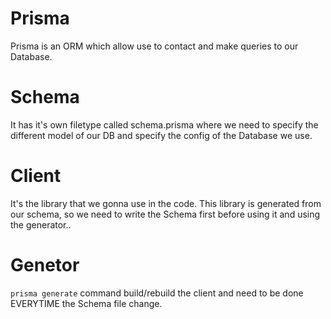 # Prisma

Prisma is an ORM which allow use to contact and make queries to our Database.

# Schema

It has it's own filetype called schema.prisma where we need to specify the different model of our DB and specify the config of the Database we use.

# Client

It's the library that we gonna use in the code. This library is generated from our schema, so we need to write the Schema first before using it and using the generator..

# Genetor

`prisma generate` command build/rebuild the client and need to be done EVERYTIME the Schema file change.
